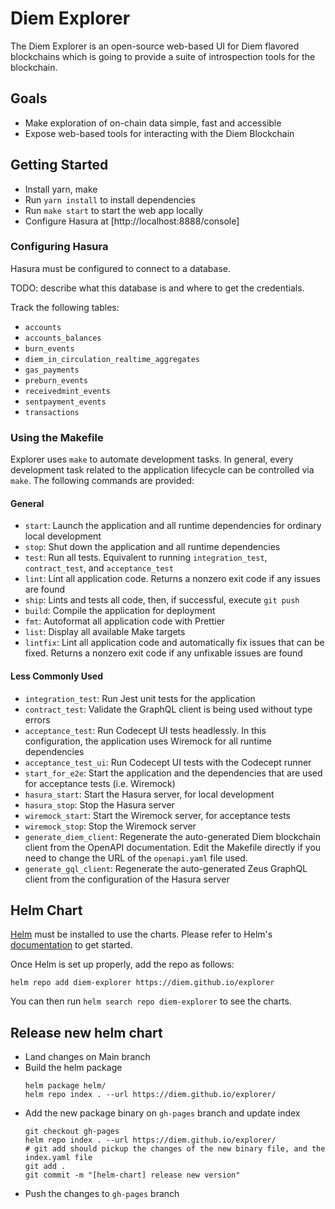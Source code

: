 # Diem Explorer

The Diem Explorer is an open-source web-based UI for Diem flavored blockchains which is going to provide a suite of introspection tools for the blockchain.

## Goals

* Make exploration of on-chain data simple, fast and accessible
* Expose web-based tools for interacting with the Diem Blockchain

## Getting Started

* Install yarn, make
* Run `yarn install` to install dependencies
* Run `make start` to start the web app locally
* Configure Hasura at [http://localhost:8888/console]

### Configuring Hasura

Hasura must be configured to connect to a database.

TODO: describe what this database is and where to get the credentials.

Track the following tables:
- `accounts`
- `accounts_balances`
- `burn_events`
- `diem_in_circulation_realtime_aggregates`
- `gas_payments`
- `preburn_events`
- `receivedmint_events`
- `sentpayment_events`
- `transactions`

### Using the Makefile

Explorer uses `make` to automate development tasks.
In general, every development task related to the application lifecycle can be controlled via `make`.
The following commands are provided:

#### General
- `start`: Launch the application and all runtime dependencies for ordinary local development
- `stop`: Shut down the application and all runtime dependencies
- `test`: Run all tests.
Equivalent to running `integration_test`, `contract_test`, and `acceptance_test`
- `lint`: Lint all application code.
Returns a nonzero exit code if any issues are found
- `ship`: Lints and tests all code, then, if successful, execute `git push`
- `build`: Compile the application for deployment
- `fmt`: Autoformat all application code with Prettier
- `list`: Display all available Make targets
- `lintfix`: Lint all application code and automatically fix issues that can be fixed.
Returns a nonzero exit code if any unfixable issues are found

#### Less Commonly Used
- `integration_test`: Run Jest unit tests for the application
- `contract_test`: Validate the GraphQL client is being used without type errors
- `acceptance_test`: Run Codecept UI tests headlessly.
In this configuration, the application uses Wiremock for all runtime dependencies
- `acceptance_test_ui`: Run Codecept UI tests with the Codecept runner
- `start_for_e2e`: Start the application and the dependencies that are used for acceptance tests (i.e. Wiremock)
- `hasura_start`: Start the Hasura server, for local development
- `hasura_stop`: Stop the Hasura server
- `wiremock_start`: Start the Wiremock server, for acceptance tests
- `wiremock_stop`: Stop the Wiremock server
- `generate_diem_client`: Regenerate the auto-generated Diem blockchain client from the OpenAPI documentation.
Edit the Makefile directly if you need to change the URL of the `openapi.yaml` file used.
- `generate_gql_client`: Regenerate the auto-generated Zeus GraphQL client from the configuration of the Hasura server

## Helm Chart

[Helm](https://helm.sh) must be installed to use the charts.
Please refer to Helm's [documentation](https://helm.sh/docs/) to get started.

Once Helm is set up properly, add the repo as follows:

```console
helm repo add diem-explorer https://diem.github.io/explorer
```

You can then run `helm search repo diem-explorer` to see the charts.

## Release new helm chart

- Land changes on Main branch
- Build the helm package
  ```
  helm package helm/
  helm repo index . --url https://diem.github.io/explorer/
  ```
- Add the new package binary on `gh-pages` branch and update index
  ```
  git checkout gh-pages
  helm repo index . --url https://diem.github.io/explorer/
  # git add should pickup the changes of the new binary file, and the index.yaml file
  git add .
  git commit -m "[helm-chart] release new version"
  ```
- Push the changes to `gh-pages` branch
